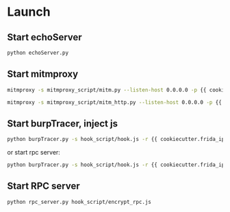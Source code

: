 # Launch
## Start echoServer
```bash
python echoServer.py
```

## Start mitmproxy
```bash
mitmproxy -s mitmproxy_script/mitm.py --listen-host 0.0.0.0 -p {{ cookiecutter.mitm_frida_port }} --mode upstream:http://127.0.0.1:27080 -k
```
```bash
mitmproxy -s mitmproxy_script/mitm_http.py --listen-host 0.0.0.0 -p {{ cookiecutter.mitm_http_port }} --mode upstream:http://127.0.0.1:8081 -k
```

## Start burpTracer, inject js
```bash
python burpTracer.py -s hook_script/hook.js -r {{ cookiecutter.frida_ip }}:{{ cookiecutter.frida_port }} -n {{ cookiecutter.app_name }}
```
or start rpc server:
```bash
python burpTracer.py -s hook_script/hook.js -r {{ cookiecutter.frida_ip }}:{{ cookiecutter.frida_port }} -n {{ cookiecutter.app_name }} --rpc hook_script/encrypt_rpc.js -a hook_script/proxy.js
```


## Start RPC server
```bash
python rpc_server.py hook_script/encrypt_rpc.js
```